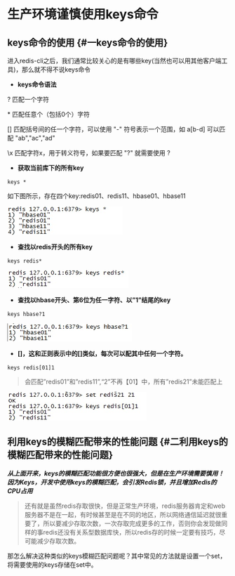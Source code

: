 # 生产环境谨慎使用keys命令

## keys命令的使用 {#一keys命令的使用}

进入redis-cli之后，我们通常比较关心的是有哪些key\(当然也可以用其他客户端工具\)，那么就不得不说keys命令

* **keys命令语法**

?    匹配一个字符

\*    匹配任意个（包括0个）字符

\[\]    匹配括号间的任一个字符，可以使用 "-" 符号表示一个范围，如 a\[b-d\] 可以匹配 "ab","ac","ad"

\x    匹配字符x，用于转义符号，如果要匹配 "?" 就需要使用 \?

* **获取当前库下的所有key**

```
keys *
```

如下图所示，存在四个key:redis01、redis11、hbase01、hbase11

![](/assets/import-redis-01.png)

* **查找以redis开头的所有key**

```
keys redis*
```

![](/assets/import-redis-02.png)

* **查找以hbase开头、第6位为任一字符、以”1”结尾的key**

```
keys hbase?1
```

![](/assets/import-redis-04.png)

* **\[\]，这和正则表示中的\[\]类似，每次可以配其中任何一个字符。**

```
keys redis[01]1
```

> 会匹配”redis01”和”redis11”,“2”不再【01】中，所有”redis21”未能匹配上

![](/assets/import-redis-03.png)

## 利用keys的模糊匹配带来的性能问题 {#二利用keys的模糊匹配带来的性能问题}

_**从上面开来，keys的模糊匹配功能很方便也很强大，但是在生产环境需要慎用！因为Keys，开发中使用keys的模糊匹配，会引发Redis锁，并且增加Redis的CPU占用**_

> 还有就是虽然redis存取很快，但是正常生产环境，redis服务器肯定和web服务器不是在一起，有时候甚至是在不同的地区，所以网络通信延迟就很重要了，所以要减少存取次数，一次存取完成更多的工作，否则你会发现做同样的事redis还没有关系型数据库快，所以redis存的时候一定要有技巧，尽可能减少存取次数。

那怎么解决这种类似的keys模糊匹配问题呢？其中常见的方法就是设置一个set，将需要使用的keys存储在set中。

